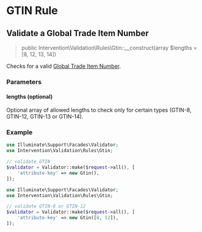 # GTIN Rule
## Validate a Global Trade Item Number

> public Intervention\Validation\Rules\Gtin::__construct(array $lengths = [8, 12, 13, 14])

Checks for a valid [Global Trade Item Number](https://en.wikipedia.org/wiki/Global_Trade_Item_Number).

### Parameters

#### lengths (optional)

Optional array of allowed lengths to check only for certain types (GTIN-8, GTIN-12, GTIN-13 or GTIN-14).

### Example

```php
use Illuminate\Support\Facades\Validator;
use Intervention\Validation\Rules\Gtin;

// validate GTIN
$validator = Validator::make($request->all(), [
    'attribute-key' => new Gtin(),
]);
```

```php
use Illuminate\Support\Facades\Validator;
use Intervention\Validation\Rules\Gtin;

// validate GTIN-8 or GTIN-12
$validator = Validator::make($request->all(), [
    'attribute-key' => new Gtin([8, 12]),
]);
```

